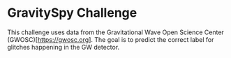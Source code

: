 # GravitySpy Challenge

This challenge uses data from the Gravitational Wave Open Science Center (GWOSC)[https://gwosc.org].
The goal is to predict the correct label for glitches happening in the GW detector.

